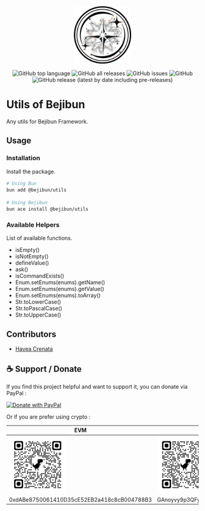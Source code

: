 <div align="center">

<img src="https://github.com/crenata/bejibun/blob/master/public/images/bejibun.png?raw=true" width="150" alt="Bejibun" />

![GitHub top language](https://img.shields.io/github/languages/top/crenata/bejibun-utils)
![GitHub all releases](https://img.shields.io/github/downloads/crenata/bejibun-utils/total)
![GitHub issues](https://img.shields.io/github/issues/crenata/bejibun-utils)
![GitHub](https://img.shields.io/github/license/crenata/bejibun-utils)
![GitHub release (latest by date including pre-releases)](https://img.shields.io/github/v/release/crenata/bejibun-utils?display_name=tag&include_prereleases)

</div>

# Utils of Bejibun
Any utils for Bejibun Framework.

## Usage

### Installation
Install the package.

```bash
# Using Bun
bun add @bejibun/utils

# Using Bejibun
bun ace install @bejibun/utils
```

### Available Helpers
List of available functions.
- isEmpty()
- isNotEmpty()
- defineValue()
- ask()
- isCommandExists()
- Enum.setEnums(enums).getName()
- Enum.setEnums(enums).getValue()
- Enum.setEnums(enums).toArray()
- Str.toLowerCase()
- Str.toPascalCase()
- Str.toUpperCase()

## Contributors
- [Havea Crenata](mailto:havea.crenata@gmail.com)

## ☕ Support / Donate

If you find this project helpful and want to support it, you can donate via PayPal :

[![Donate with PayPal](https://img.shields.io/badge/Donate-PayPal-blue.svg?logo=paypal)](https://paypal.me/hafiizhghulam)

Or if you are prefer using crypto :

| EVM                                                                                                     | Solana                                                                                                  |
| ------------------------------------------------------------------------------------------------------- | ------------------------------------------------------------------------------------------------------- |
| <img src="https://github.com/crenata/bejibun/blob/master/public/images/EVM.png?raw=true" width="150" /> | <img src="https://github.com/crenata/bejibun/blob/master/public/images/SOL.png?raw=true" width="150" /> |
| 0xdABe8750061410D35cE52EB2a418c8cB004788B3                                                              | GAnoyvy9p3QFyxikWDh9hA3fmSk2uiPLNWyQ579cckMn                                                            |